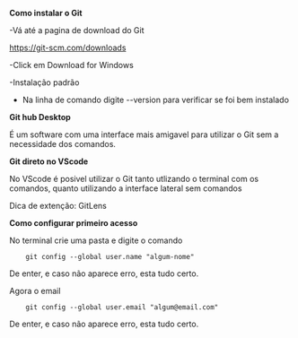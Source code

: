 **Como instalar o Git**

-Vá até a pagina de download do Git

https://git-scm.com/downloads

-Click em Download for Windows

-Instalação padrão

- Na linha de comando digite --version para verificar se foi bem instalado


**Git hub Desktop**

É um software com uma interface mais amigavel para utilizar o Git sem a necessidade dos comandos.

**Git direto no VScode**

No VScode é posivel utilizar o Git tanto utlizando o terminal com os comandos, quanto utilizando a interface lateral sem comandos

Dica de extenção: 
GitLens


**Como configurar primeiro acesso**

No terminal crie uma pasta e digite o comando

        git config --global user.name "algum-nome"

De enter, e caso não aparece erro, esta tudo certo.

Agora o email

        git config --global user.email "algum@email.com"
        
De enter, e caso não aparece erro, esta tudo certo.


